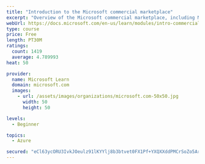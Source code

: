 ```yaml
---
title: "Introduction to the Microsoft commercial marketplace"
excerpt: "Overview of the Microsoft commercial marketplace, including Microsoft AppSource, Azure Marketplace, offer types, and Marketplace Rewards"
webUrl: https://docs.microsoft.com/en-us/learn/modules/intro-commercial-marketplace/
type: course
price: Free
length: PT30M
ratings:
  count: 1419
  average: 4.789993
heat: 50

provider:
  name: Microsoft Learn
  domain: microsoft.com
  images:
    - url: /assets/images/organizations/microsoft.com-50x50.jpg
      width: 50
      height: 50

levels:
  - Beginner

topics:
  - Azure

secured: "eCl63ycORU3IvkJOeulz91lKYYlj8b3btvet0FX1Pf+YXQXXddPMCrSoZo5Ar+gLOjUudoapYCUpXpwzDEj7zfBnukVOvjiVuYOoVtb1zeFOIrgj7R819B0zQ+4hixWr4l9QrOvXg51mFqd1g4VcrgPkLJ9hDw1NKD3RKBMZ7q6O8oXCmih6BFuP30IEV27S3FOI/F64iuXhHyoldFXpt1t2Ky23vLpX83Ihv8aMr4PgcpTyb2uUW7UreklFKwAUgwEF5hoYW4kk8k2zFjkx/CwFnAs/YCPpBnly8raEAWKS4x4o0E0ZGEsOVCnkrafWI52E0hYKuXrd7THzbKALAqZGMYDkQzFDUdV1K/G3kX7MpcDLA/fyxQW5z6GLWUxsn35Lf29N9CH/cqyWzVk/uSLFaeW3UmnnOvik51bK+x8=;QiXKwy7EwA/3qNPqls/Cjg=="
---
```


